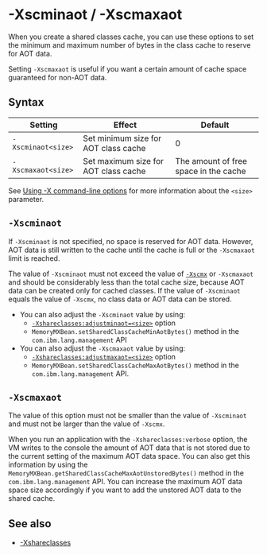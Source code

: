 <!--
* Copyright (c) 2017, 2023 IBM Corp. and others
*
* This program and the accompanying materials are made
* available under the terms of the Eclipse Public License 2.0
* which accompanies this distribution and is available at
* https://www.eclipse.org/legal/epl-2.0/ or the Apache
* License, Version 2.0 which accompanies this distribution and
* is available at https://www.apache.org/licenses/LICENSE-2.0.
*
* This Source Code may also be made available under the
* following Secondary Licenses when the conditions for such
* availability set forth in the Eclipse Public License, v. 2.0
* are satisfied: GNU General Public License, version 2 with
* the GNU Classpath Exception [1] and GNU General Public
* License, version 2 with the OpenJDK Assembly Exception [2].
*
* [1] https://www.gnu.org/software/classpath/license.html
* [2] https://openjdk.org/legal/assembly-exception.html
*
* SPDX-License-Identifier: EPL-2.0 OR Apache-2.0 OR GPL-2.0 WITH
* Classpath-exception-2.0 OR LicenseRef-GPL-2.0 WITH Assembly-exception
-->

# -Xscminaot / -Xscmaxaot

When you create a shared classes cache, you can use these options to set the minimum and maximum number of bytes in the class cache to reserve for AOT data.

Setting `-Xscmaxaot` is useful if you want a certain amount of cache space guaranteed for non-AOT data.


## Syntax

| Setting           | Effect                               | Default                                       |
|-------------------|--------------------------------------|-----------------------------------------------|
|`-Xscminaot<size>` | Set minimum size for AOT class cache | 0                                             |
|`-Xscmaxaot<size>` | Set maximum size for AOT class cache | The amount of free space in the cache         |

See [Using -X command-line options](x_jvm_commands.md) for more information about the `<size>` parameter.

## `-Xscminaot`

If `-Xscminaot` is not specified, no space is reserved for AOT data. However, AOT data is still written to the cache until the cache is full or the `-Xscmaxaot` limit is reached. 

The value of `-Xscminaot` must not exceed the value of [`-Xscmx`](xscmx.md) or `-Xscmaxaot` and should be considerably less than the total cache size, because AOT data can be created only for cached classes. If the value of `-Xscminaot` equals the value of `-Xscmx`, no class data or AOT data can be stored.

- You can also adjust the `-Xscminaot` value by using:
    - [`-Xshareclasses:adjustminaot=<size>`](xshareclasses.md#adjustminaot-cache-utility) option
    - `MemoryMXBean.setSharedClassCacheMinAotBytes()` method in the `com.ibm.lang.management` API
- You can also adjust the `-Xscmaxaot` value by using:
    - [`-Xshareclasses:adjustmaxaot=<size>`](xshareclasses.md#adjustmaxaot-cache-utility) option
    - `MemoryMXBean.setSharedClassCacheMaxAotBytes()` method in the `com.ibm.lang.management` API.

## `-Xscmaxaot`

The value of this option must not be smaller than the value of `-Xscminaot` and must not be larger than the value of `-Xscmx`.

When you run an application with the `-Xshareclasses:verbose` option, the VM writes to the console the amount of AOT data that is not stored due to the current setting of the maximum AOT data space. You can also get this information by using the `MemoryMXBean.getSharedClassCacheMaxAotUnstoredBytes()` method in the `com.ibm.lang.management` API. You can increase the maximum AOT data space size accordingly if you want to add the unstored AOT data to the shared cache.

## See also

- [-Xshareclasses](xshareclasses.md#method-specification-syntax "Enables class sharing. This option can take a number of suboptions, some of which are cache utilities.")


<!-- ==== END OF TOPIC ==== xscminaot.md ==== -->
<!-- ==== END OF TOPIC ==== xscmaxaot.md ==== -->
